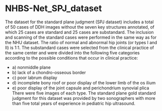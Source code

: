 # NHBS-Net_SPJ_dataset

The dataset for the standard plane judgment (SPJ dataset) includes a total of 50 cases of DDH images without the seven key structures annotated, of which 25 cases are standard and 25 cases are substandard. The inclusion and scanning of the standard cases were performed in the same way as for the NHU dataset. The ratio of normal and abnormal hip joints (or types I and II) is 1:1. The substandard cases were selected from the clinical practice of the same center and were divided into the following five categories according
to the possible conditions that occur in clinical practice: 
* a) nonmiddle plane
* b) lack of a chondro-osseous border
* c) poor labrum display
* d) incomplete bony roof or poor display of the lower limb of the os ilium
* e) poor display of the joint capsule and perichondrium synovial plica
There were five images of each type. The standard plane gold standard judgment for this dataset was provided by two sonographers with more than five total years of experience in pediatric hip ultrasound.
